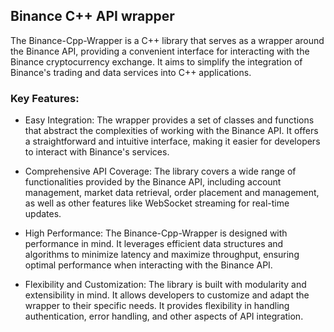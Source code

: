 ## Binance C++ API wrapper

The Binance-Cpp-Wrapper is a C++ library that serves as a wrapper around the Binance API, providing a convenient interface for interacting with the Binance cryptocurrency exchange. It aims to simplify the integration of Binance's trading and data services into C++ applications.

### Key Features:

- Easy Integration: 
The wrapper provides a set of classes and functions that abstract the complexities of working with the Binance API. It offers a straightforward and intuitive interface, making it easier for developers to interact with Binance's services.

- Comprehensive API Coverage: 
The library covers a wide range of functionalities provided by the Binance API, including account management, market data retrieval, order placement and management, as well as other features like WebSocket streaming for real-time updates.

- High Performance:
The Binance-Cpp-Wrapper is designed with performance in mind. It leverages efficient data structures and algorithms to minimize latency and maximize throughput, ensuring optimal performance when interacting with the Binance API.

- Flexibility and Customization: 
The library is built with modularity and extensibility in mind. It allows developers to customize and adapt the wrapper to their specific needs. It provides flexibility in handling authentication, error handling, and other aspects of API integration.
